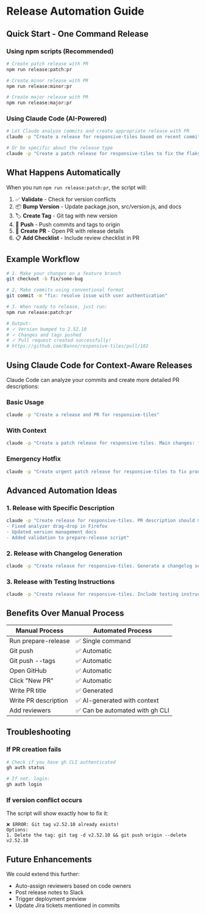 # Release Automation Guide

## Quick Start - One Command Release

### Using npm scripts (Recommended)
```bash
# Create patch release with PR
npm run release:patch:pr

# Create minor release with PR
npm run release:minor:pr

# Create major release with PR
npm run release:major:pr
```

### Using Claude Code (AI-Powered)
```bash
# Let Claude analyze commits and create appropriate release with PR
claude -p "Create a release for responsive-tiles based on recent commits. Analyze the changes, determine if it should be patch/minor/major, run prepare-release, and create a PR with a summary of what changed."

# Or be specific about the release type
claude -p "Create a patch release for responsive-tiles to fix the flaky analyzer tests. Include PR description about the Firefox drag-drop fix."
```

## What Happens Automatically

When you run `npm run release:patch:pr`, the script will:

1. ✅ **Validate** - Check for version conflicts
2. 📦 **Bump Version** - Update package.json, src/version.js, and docs
3. 🏷️ **Create Tag** - Git tag with new version
4. 🚀 **Push** - Push commits and tags to origin
5. 🔀 **Create PR** - Open PR with release details
6. 📋 **Add Checklist** - Include review checklist in PR

## Example Workflow

```bash
# 1. Make your changes on a feature branch
git checkout -b fix/some-bug

# 2. Make commits using conventional format
git commit -m "fix: resolve issue with user authentication"

# 3. When ready to release, just run:
npm run release:patch:pr

# Output:
# ✓ Version bumped to 2.52.10
# ✓ Changes and tags pushed
# ✓ Pull request created successfully!
# https://github.com/Banno/responsive-tiles/pull/182
```

## Using Claude Code for Context-Aware Releases

Claude Code can analyze your commits and create more detailed PR descriptions:

### Basic Usage
```bash
claude -p "Create a release and PR for responsive-tiles"
```

### With Context
```bash
claude -p "Create a patch release for responsive-tiles. Main changes: fixed flaky tests, updated docs, improved error handling. Make PR description detailed."
```

### Emergency Hotfix
```bash
claude -p "Create urgent patch release for responsive-tiles to fix production bug #123. PR should be marked as hotfix."
```

## Advanced Automation Ideas

### 1. Release with Specific Description
```bash
claude -p "Create release for responsive-tiles. PR description should mention: 
- Fixed analyzer drag-drop in Firefox
- Updated version management docs  
- Added validation to prepare-release script"
```

### 2. Release with Changelog Generation
```bash
claude -p "Create release for responsive-tiles. Generate a changelog section for the PR based on commits since last release. Group by fix/feat/chore."
```

### 3. Release with Testing Instructions
```bash
claude -p "Create release for responsive-tiles. Include testing instructions in PR for the changes made since last release."
```

## Benefits Over Manual Process

| Manual Process | Automated Process |
|----------------|-------------------|
| Run prepare-release | ✅ Single command |
| Git push | ✅ Automatic |
| Git push --tags | ✅ Automatic |
| Open GitHub | ✅ Automatic |
| Click "New PR" | ✅ Automatic |
| Write PR title | ✅ Generated |
| Write PR description | ✅ AI-generated with context |
| Add reviewers | ✅ Can be automated with gh CLI |

## Troubleshooting

### If PR creation fails
```bash
# Check if you have gh CLI authenticated
gh auth status

# If not, login:
gh auth login
```

### If version conflict occurs
The script will show exactly how to fix it:
```
❌ ERROR: Git tag v2.52.10 already exists!
Options:
1. Delete the tag: git tag -d v2.52.10 && git push origin --delete v2.52.10
```

## Future Enhancements

We could extend this further:
- Auto-assign reviewers based on code owners
- Post release notes to Slack
- Trigger deployment preview
- Update Jira tickets mentioned in commits